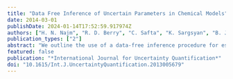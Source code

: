 ```yaml
---
title: "Data Free Inference of Uncertain Parameters in Chemical Models"
date: 2014-03-01
publishDate: 2024-01-14T17:52:59.917974Z
authors: ["H. N. Najm", "R. D. Berry", "C. Safta", "K. Sargsyan", "B. J. Debusschere"]
publication_types: ["2"]
abstract: "We outline the use of a data-free inference procedure for estimation of uncertain model parameters for a chemical model of methane-air ignition. The method involves a nested pair of Markov chains, exploring both the data and parametric spaces, to discover a pooled joint posterior consistent with available information. We describe the highlights of the method, and detail its particular implementation in the system at hand. We examine the performance of the procedure, focusing on the robustness and convergence of the estimated joint parameter posterior with increasing number of data chain samples. We also comment on comparisons of this posterior with the missing reference posterior density."
featured: false
publication: "*International Journal for Uncertainty Quantification*"
doi: "10.1615/Int.J.UncertaintyQuantification.2013005679"
---
```


